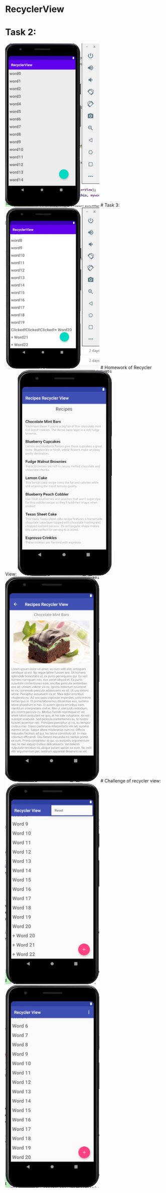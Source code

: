 # RecyclerView
# Task 2:
<img src="images/task2.JPG" width="300" />
# Task 3:
<img src="images/task3.JPG" width="300" />
# Homework of Recycler View:
<img src="images/homework1.JPG" width="300" />

<img src="images/homework2.JPG" width="300" />
# Challenge of recycler view:
<img src="images/challenge1.JPG" width="300" />
<img src="images/chalenge2.JPG" width="300" />
